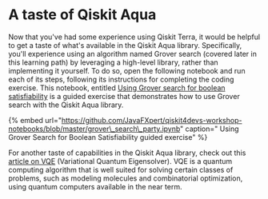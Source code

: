 # A taste of Qiskit Aqua

Now that you've had some experience using Qiskit Terra, it would be helpful to get a taste of what's available in the Qiskit Aqua library. Specifically, you'll experience using an algorithm named Grover search \(covered later in this learning path\) by leveraging a high-level library, rather than implementing it yourself. To do so, open the following notebook and run each of its steps, following its instructions for completing the coding exercise. This notebook, entitled [Using Grover search for boolean satisfiability](https://github.com/JavaFXpert/qiskit4devs-workshop-notebooks/blob/master/grover_search_party.ipynb) is a guided exercise that demonstrates how to use Grover search with the Qiskit Aqua library.

{% embed url="https://github.com/JavaFXpert/qiskit4devs-workshop-notebooks/blob/master/grover\_search\_party.ipynb" caption=" Using Grover Search for Boolean Satisfiability guided exercise" %}

For another taste of capabilities in the Qiskit Aqua library, check out this [article on VQE](https://medium.com/qiskit/the-variational-quantum-eigensolver-43f7718c2747) \(Variational Quantum Eigensolver\). VQE is a quantum computing algorithm that is well suited for solving certain classes of problems, such as modeling molecules and combinatorial optimization, using quantum computers available in the near term.

